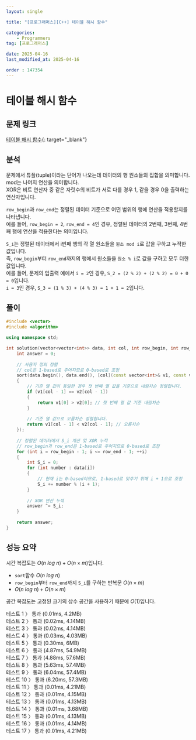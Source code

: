 ```yaml
---
layout: single

title: "[프로그래머스][C++] 테이블 해시 함수"

categories:
    - Programmers
tag: [프로그래머스]

date: 2025-04-16
last_modified_at: 2025-04-16

order : 147354
---
```


# 테이블 해시 함수

## 문제 링크

[테이블 해시 함수](https://school.programmers.co.kr/learn/courses/30/lessons/147354){: target="_blank"}

## 분석

문제에서 튜플(tuple)이라는 단어가 나오는데 데이터의 행 원소들의 집합을 의미합니다.  
mod는 나머지 연산을 의미합니다.  
XOR은 비트 연산자 중 같은 자릿수의 비트가 서로 다를 경우 1, 같을 경우 0을 출력하는 연산자입니다.

`row_begin`과 `row_end`는 정렬된 데이터 기준으로 어떤 범위의 행에 연산을 적용할지를 나타냅니다.  
예를 들어, `row_begin = 2`, `row_end = 4`인 경우, 정렬된 데이터의 2번째, 3번째, 4번째 행에 연산을 적용한다는 의미입니다.

`S_i`는 정렬된 데이터에서 i번째 행의 각 열 원소들을 `원소 mod i`로 값을 구하고 누적한 값입니다.  
즉, `row_begin`부터 `row_end`까지의 행에서 원소들을 `원소 % i`로 값을 구하고 모두 더한 값입니다.  
예를 들어, 문제의 입출력 예에서 `i = 2`인 경우, `S_2 = (2 % 2) + (2 % 2) = 0 + 0 = 0`입니다.  
`i = 3`인 경우, `S_3 = (1 % 3) + (4 % 3) = 1 + 1 = 2`입니다.

## 풀이

```cpp
#include <vector>
#include <algorithm>

using namespace std;

int solution(vector<vector<int>> data, int col, int row_begin, int row_end) {
    int answer = 0;
    
    // 사용자 정의 정렬
    // col은 1-based로 주어지므로 0-based로 조정
    sort(data.begin(), data.end(), [col](const vector<int>& v1, const vector<int>& v2)
    {
        // 기준 열 값이 동일한 경우 첫 번째 열 값을 기준으로 내림차순 정렬합니다.
        if (v1[col - 1] == v2[col - 1])
        {
            return v1[0] > v2[0]; // 첫 번째 열 값 기준 내림차순
        }
        
        // 기준 열 값으로 오름차순 정렬합니다.
        return v1[col - 1] < v2[col - 1]; // 오름차순
    });
    
    // 정렬된 데이터에서 S_i 계산 및 XOR 누적
    // row_begin과 row_end은 1-based로 주어지므로 0-based로 조정
    for (int i = row_begin - 1; i <= row_end - 1; ++i)
    {
        int S_i = 0;
        for (int number : data[i])
        {
            // 현재 i는 0-based이므로, 1-based로 맞추기 위해 i + 1으로 조정
            S_i += number % (i + 1);
        }
        
        // XOR 연산 누적
        answer ^= S_i;
    }
    
    return answer;
}
```

## 성능 요약

시간 복잡도는 $O(n \ log \ n) + O(n \times m)$입니다.

- `sort`함수 $O(n \ log \ n)$
- `row_begin`부터 `row_end`까지 `S_i`를 구하는 반복문 $O(n \times m)$
- $O(n \ log \ n) + O(n \times m)$

공간 복잡도는 고정된 크기의 상수 공간을 사용하기 때문에 $O(1)$입니다.

테스트 1 〉 통과 (0.01ms, 4.2MB)  
테스트 2 〉 통과 (0.02ms, 4.14MB)  
테스트 3 〉 통과 (0.02ms, 4.14MB)  
테스트 4 〉 통과 (0.03ms, 4.03MB)  
테스트 5 〉 통과 (0.30ms, 6MB)  
테스트 6 〉 통과 (4.87ms, 54.9MB)  
테스트 7 〉 통과 (4.88ms, 57.6MB)  
테스트 8 〉 통과 (5.63ms, 57.4MB)  
테스트 9 〉 통과 (6.04ms, 57.4MB)  
테스트 10 〉 통과 (6.20ms, 57.3MB)  
테스트 11 〉 통과 (0.01ms, 4.21MB)  
테스트 12 〉 통과 (0.01ms, 4.15MB)  
테스트 13 〉 통과 (0.01ms, 4.13MB)  
테스트 14 〉 통과 (0.01ms, 3.68MB)  
테스트 15 〉 통과 (0.01ms, 4.13MB)  
테스트 16 〉 통과 (0.01ms, 4.14MB)  
테스트 17 〉 통과 (0.01ms, 4.21MB)  